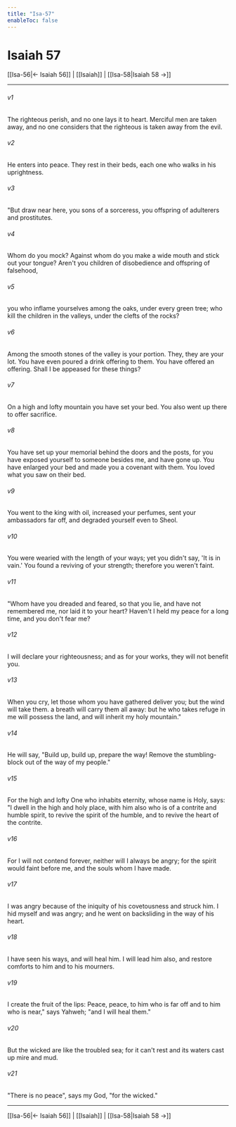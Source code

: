```yaml
---
title: "Isa-57"
enableToc: false
---
```

# Isaiah 57

[[Isa-56|← Isaiah 56]] | [[Isaiah]] | [[Isa-58|Isaiah 58 →]]
***



###### v1 
The righteous perish, and no one lays it to heart. Merciful men are taken away, and no one considers that the righteous is taken away from the evil. 

###### v2 
He enters into peace. They rest in their beds, each one who walks in his uprightness. 

###### v3 
"But draw near here, you sons of a sorceress, you offspring of adulterers and prostitutes. 

###### v4 
Whom do you mock? Against whom do you make a wide mouth and stick out your tongue? Aren't you children of disobedience and offspring of falsehood, 

###### v5 
you who inflame yourselves among the oaks, under every green tree; who kill the children in the valleys, under the clefts of the rocks? 

###### v6 
Among the smooth stones of the valley is your portion. They, they are your lot. You have even poured a drink offering to them. You have offered an offering. Shall I be appeased for these things? 

###### v7 
On a high and lofty mountain you have set your bed. You also went up there to offer sacrifice. 

###### v8 
You have set up your memorial behind the doors and the posts, for you have exposed yourself to someone besides me, and have gone up. You have enlarged your bed and made you a covenant with them. You loved what you saw on their bed. 

###### v9 
You went to the king with oil, increased your perfumes, sent your ambassadors far off, and degraded yourself even to Sheol. 

###### v10 
You were wearied with the length of your ways; yet you didn't say, 'It is in vain.' You found a reviving of your strength; therefore you weren't faint. 

###### v11 
"Whom have you dreaded and feared, so that you lie, and have not remembered me, nor laid it to your heart? Haven't I held my peace for a long time, and you don't fear me? 

###### v12 
I will declare your righteousness; and as for your works, they will not benefit you. 

###### v13 
When you cry, let those whom you have gathered deliver you; but the wind will take them. a breath will carry them all away: but he who takes refuge in me will possess the land, and will inherit my holy mountain." 

###### v14 
He will say, "Build up, build up, prepare the way! Remove the stumbling-block out of the way of my people." 

###### v15 
For the high and lofty One who inhabits eternity, whose name is Holy, says: "I dwell in the high and holy place, with him also who is of a contrite and humble spirit, to revive the spirit of the humble, and to revive the heart of the contrite. 

###### v16 
For I will not contend forever, neither will I always be angry; for the spirit would faint before me, and the souls whom I have made. 

###### v17 
I was angry because of the iniquity of his covetousness and struck him. I hid myself and was angry; and he went on backsliding in the way of his heart. 

###### v18 
I have seen his ways, and will heal him. I will lead him also, and restore comforts to him and to his mourners. 

###### v19 
I create the fruit of the lips: Peace, peace, to him who is far off and to him who is near," says Yahweh; "and I will heal them." 

###### v20 
But the wicked are like the troubled sea; for it can't rest and its waters cast up mire and mud. 

###### v21 
"There is no peace", says my God, "for the wicked."

***
[[Isa-56|← Isaiah 56]] | [[Isaiah]] | [[Isa-58|Isaiah 58 →]]
